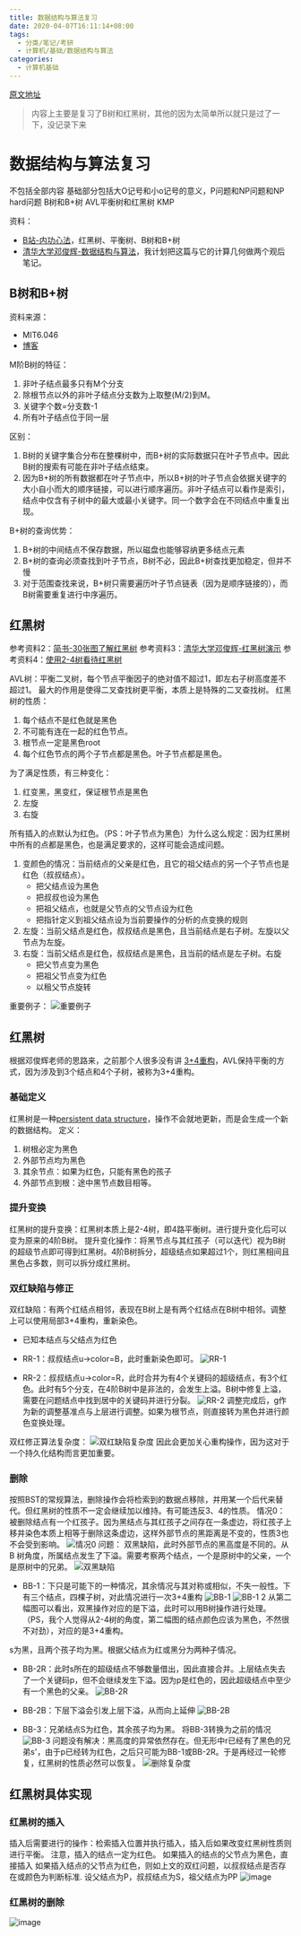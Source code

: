 ```yaml
---
title: 数据结构与算法复习
date: 2020-04-07T16:11:14+08:00
tags:
  - 分类/笔记/考研
  - 计算机/基础/数据结构与算法
categories:
  - 计算机基础
---
```


[原文地址](https://github.com/wtysos11/blogWiki/issues/9)
> 内容上主要是复习了B树和红黑树，其他的因为太简单所以就只是过了一下，没记录下来

# 数据结构与算法复习

不包括全部内容
基础部分包括大O记号和小o记号的意义，P问题和NP问题和NP hard问题
B树和B+树
AVL平衡树和红黑树
KMP

资料：
* [B站-内功心法](https://www.bilibili.com/video/BV16E411B7yd?from=search&seid=10474676112107124762)，红黑树、平衡树、B树和B+树
* [清华大学邓俊辉-数据结构与算法](https://www.bilibili.com/video/BV1db411L71m?p=320)，我计划把这篇与它的计算几何做两个观后笔记。

## B树和B+树
资料来源：
* MIT6.046
* [博客](https://blog.csdn.net/login_sonata/article/details/75268075)

M阶B树的特征：
1. 非叶子结点最多只有M个分支
2. 除根节点以外的非叶子结点分支数为上取整(M/2)到M。
3. 关键字个数=分支数-1
4. 所有叶子结点位于同一层

区别：
1. B树的关键字集合分布在整棵树中，而B+树的实际数据只在叶子节点中。因此B树的搜索有可能在非叶子结点结束。
2. 因为B+树的所有数据都在叶子节点中，所以B+树的叶子节点会依据关键字的大小自小而大的顺序链接，可以进行顺序遍历。非叶子结点可以看作是索引，结点中仅含有子树中的最大或最小关键字。同一个数字会在不同结点中重复出现。

B+树的查询优势：
1. B+树的中间结点不保存数据，所以磁盘也能够容纳更多结点元素
2. B+树的查询必须查找到叶子节点，B树不必，因此B+树查找更加稳定，但并不慢
3. 对于范围查找来说，B+树只需要遍历叶子节点链表（因为是顺序链接的），而B树需要重复进行中序遍历。

## 红黑树
参考资料2：[简书-30张图了解红黑树](https://www.jianshu.com/p/e136ec79235c)
参考资料3：[清华大学邓俊辉-红黑树演示](https://www.bilibili.com/video/BV1db411L71m?p=320)
参考资料4：[使用2-4树看待红黑树](https://www.cnblogs.com/zhenbianshu/p/8185345.html)

AVL树：平衡二叉树，每个节点平衡因子的绝对值不超过1，即左右子树高度差不超过1。
最大的作用是使得二叉查找树更平衡，本质上是特殊的二叉查找树。
红黑树的性质：
1. 每个结点不是红色就是黑色
2. 不可能有连在一起的红色节点。
3. 根节点一定是黑色root
4. 每个红色节点的两个子节点都是黑色。叶子节点都是黑色。

为了满足性质，有三种变化：
1. 红变黑，黑变红，保证根节点是黑色
2. 左旋
3. 右旋

所有插入的点默认为红色。（PS：叶子节点为黑色）为什么这么规定：因为红黑树中所有的点都是黑色，也是满足要求的，这样可能会造成问题。
1. 变颜色的情况：当前结点的父亲是红色，且它的祖父结点的另一个子节点也是红色（叔叔结点）。
    * 把父结点设为黑色
    * 把叔叔也设为黑色
    * 把祖父结点，也就是父节点的父节点设为红色
    * 把指针定义到祖父结点设为当前要操作的分析的点变换的规则
2. 左旋：当前父结点是红色，叔叔结点是黑色，且当前结点是右子树。左旋以父节点为左旋。
3. 右旋：当前父结点是红色，叔叔结点是黑色，且当前的结点是左子树。右旋
    * 把父节点变为黑色
    * 把祖父节点变为红色
    * 以租父节点旋转

重要例子：
![重要例子](https://user-images.githubusercontent.com/21279827/78733534-4b9f7800-7978-11ea-81c4-4ed6cd740242.png)

## 红黑树
根据邓俊辉老师的思路来，之前那个人很多没有讲
[3+4重构](https://blog.csdn.net/wddpfx/article/details/82082724)，AVL保持平衡的方式，因为涉及到3个结点和4个子树，被称为3+4重构。
### 基础定义
红黑树是一种[persistent data structure](https://en.wikipedia.org/wiki/Persistent_data_structure)，操作不会就地更新，而是会生成一个新的数据结构。
定义：
1. 树根必定为黑色
2. 外部节点均为黑色
3. 其余节点：如果为红色，只能有黑色的孩子
4. 外部节点到根：途中黑节点数目相等。

### 提升变换

红黑树的提升变换：红黑树本质上是2-4树，即4路平衡树。进行提升变化后可以变为原来的4阶B树。
提升变化操作：将黑节点与其红孩子（可以迭代）视为B树的超级节点即可得到红黑树。4阶B树拆分，超级结点如果超过1个，则红黑相间且黑色占多数，则可以拆分成红黑树。

### 双红缺陷与修正
双红缺陷：有两个红结点相邻，表现在B树上是有两个红结点在B树中相邻。调整上可以使用局部3+4重构，重新染色。
* 已知本结点与父结点为红色
* RR-1：叔叔结点u->color=B，此时重新染色即可。
![RR-1](https://user-images.githubusercontent.com/21279827/78838865-ae048100-7a29-11ea-85a5-1c74236836cf.png)

* RR-2：叔叔结点u->color=R，此时合并为有4个关键码的超级结点，有3个红色。此时有5个分支，在4阶B树中是非法的，会发生上溢。B树中修复上溢，需要在问题结点中找到居中的关键码并进行分裂。
![RR-2](https://user-images.githubusercontent.com/21279827/78838822-93caa300-7a29-11ea-9e59-140c3fb9a2f1.png)
调整完成后，g作为新的调整基准点与上层进行调整。如果为根节点，则直接转为黑色并进行颜色变换处理。

双红修正算法复杂度：
![双红缺陷复杂度](https://user-images.githubusercontent.com/21279827/78839028-17848f80-7a2a-11ea-8bf3-0f299a4ff0fb.png)
因此会更加关心重构操作，因为这对于一个持久化结构而言更加重要。

### 删除
按照BST的常规算法，删除操作会将检索到的数据点移除，并用某一个后代来替代。但红黑树的性质不一定会继续加以维持。有可能违反3、4的性质。
情况0：被删除结点有一个红孩子。因为黑结点与其红孩子之间存在一条虚边，将红孩子上移并染色本质上相等于删除这条虚边，这样外部节点的黑距离是不变的，性质3也不会受到影响。
![情况0](https://user-images.githubusercontent.com/21279827/78839509-346d9280-7a2b-11ea-9115-1519f8d26998.png)
问题：
双黑缺陷，此时外部节点的黑高度是不同的。从B 树角度，所属结点发生了下溢。需要考察两个结点，一个是原树中的父亲，一个是原树中的兄弟。
![双黑缺陷](https://user-images.githubusercontent.com/21279827/78841879-20c52a80-7a31-11ea-8270-d9b2ee69a93c.png)

* BB-1：下只是可能下的一种情况，其余情况与其对称或相似，不失一般性。下有三个结点，四棵子树，对此情况进行一次3+4重构
![BB-1](https://user-images.githubusercontent.com/21279827/78842090-aea11580-7a31-11ea-9982-ba9e0268b0ef.png)
![BB-1 2](https://user-images.githubusercontent.com/21279827/78842155-d7290f80-7a31-11ea-84da-a8e3a98c109e.png)
从第二幅图可以看出，双黑操作对应的是下溢，此时可以用B树操作进行处理。（PS，我个人觉得从2-4树的角度，第二幅图的结点颜色应该为黑色，不然很不对劲），对应的是3+4重构。

s为黑，且两个孩子均为黑。根据父结点为红或黑分为两种子情况。
* BB-2R：此时s所在的超级结点不够数量借出，因此直接合并。上层结点失去了一个关键码p，但不会继续发生下溢。因为p是红色的，因此超级结点中至少有一个黑色的父亲。
![BB-2R](https://user-images.githubusercontent.com/21279827/78842328-4c94e000-7a32-11ea-9fff-d6eba842f57b.png)
* BB-2B：下层下溢会引发上层下溢，从而向上延伸
![BB-2B](https://user-images.githubusercontent.com/21279827/78842579-eceb0480-7a32-11ea-8f41-c06770b39531.png)

* BB-3：兄弟结点S为红色，其余孩子均为黑。
将BB-3转换为之前的情况
![BB-3](https://user-images.githubusercontent.com/21279827/78842784-9500cd80-7a33-11ea-928b-e57a671ef8ce.png)
问题没有解决：黑高度的异常依然存在。但无形中r已经有了黑色的兄弟s'，由于p已经转为红色，之后只可能为BB-1或BB-2R。于是再经过一轮修复，红黑树的性质必然可以恢复。
![删除复杂度](https://user-images.githubusercontent.com/21279827/78842932-f32db080-7a33-11ea-8bc2-0c5946455b64.png)

## 红黑树具体实现
### 红黑树的插入
插入后需要进行的操作：检索插入位置并执行插入，插入后如果改变红黑树性质则进行平衡。
注意，插入的结点一定为红色。
如果插入的结点的父节点为黑色，直接插入
如果插入结点的父节点为红色，则如上文的双红问题，以叔叔结点是否存在或颜色为判断标准.
设父结点为P，叔叔结点为S，祖父结点为PP
![image](https://user-images.githubusercontent.com/21279827/78846389-31c86880-7a3e-11ea-97d3-373116f1ee70.png)
### 红黑树的删除
![image](https://user-images.githubusercontent.com/21279827/78846849-b7004d00-7a3f-11ea-994a-cca500d18fee.png)
